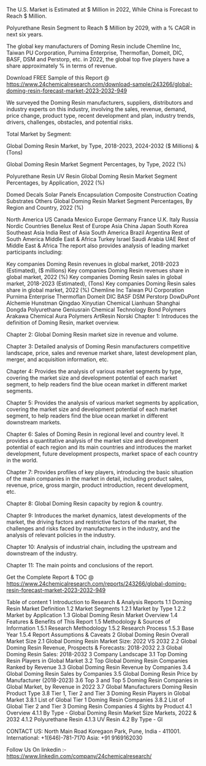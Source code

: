 The U.S. Market is Estimated at $ Million in 2022, While China is Forecast to Reach $ Million.

Polyurethane Resin Segment to Reach $ Million by 2029, with a % CAGR in next six years.

The global key manufacturers of Doming Resin include Chemline Inc, Taiwan PU Corporation, Purnima Enterprise, Thermoflan, Domeit, DIC, BASF, DSM and Perstorp, etc. in 2022, the global top five players have a share approximately % in terms of revenue.

Download FREE Sample of this Report @ https://www.24chemicalresearch.com/download-sample/243266/global-doming-resin-forecast-market-2023-2032-949

We surveyed the Doming Resin manufacturers, suppliers, distributors and industry experts on this industry, involving the sales, revenue, demand, price change, product type, recent development and plan, industry trends, drivers, challenges, obstacles, and potential risks.

Total Market by Segment:

Global Doming Resin Market, by Type, 2018-2023, 2024-2032 ($ Millions) & (Tons)

Global Doming Resin Market Segment Percentages, by Type, 2022 (%)

Polyurethane Resin
UV Resin
Global Doming Resin Market Segment Percentages, by Application, 2022 (%)

Domed Decals
Solar Panels
Encapsulation
Composite Construction
Coating Substrates
Others
Global Doming Resin Market Segment Percentages, By Region and Country, 2022 (%)

North America
US
Canada
Mexico
Europe
Germany
France
U.K.
Italy
Russia
Nordic Countries
Benelux
Rest of Europe
Asia
China
Japan
South Korea
Southeast Asia
India
Rest of Asia
South America
Brazil
Argentina
Rest of South America
Middle East & Africa
Turkey
Israel
Saudi Arabia
UAE
Rest of Middle East & Africa
The report also provides analysis of leading market participants including:

Key companies Doming Resin revenues in global market, 2018-2023 (Estimated), ($ millions)
Key companies Doming Resin revenues share in global market, 2022 (%)
Key companies Doming Resin sales in global market, 2018-2023 (Estimated), (Tons)
Key companies Doming Resin sales share in global market, 2022 (%)
Chemline Inc
Taiwan PU Corporation
Purnima Enterprise
Thermoflan
Domeit
DIC
BASF
DSM
Perstorp
DowDuPont
Alchemie
Hunstman
Qingdao Xinyutian Chemical
Lianhuan
Shanghai Dongda Polyurethane
Geniusrain Chemical Technology
Bond Polymers
Arakawa Chemical
Aura Polymers
ArtResin
Norski
Chapter 1: Introduces the definition of Doming Resin, market overview.

Chapter 2: Global Doming Resin market size in revenue and volume.

Chapter 3: Detailed analysis of Doming Resin manufacturers competitive landscape, price, sales and revenue market share, latest development plan, merger, and acquisition information, etc.

Chapter 4: Provides the analysis of various market segments by type, covering the market size and development potential of each market segment, to help readers find the blue ocean market in different market segments.

Chapter 5: Provides the analysis of various market segments by application, covering the market size and development potential of each market segment, to help readers find the blue ocean market in different downstream markets.

Chapter 6: Sales of Doming Resin in regional level and country level. It provides a quantitative analysis of the market size and development potential of each region and its main countries and introduces the market development, future development prospects, market space of each country in the world.

Chapter 7: Provides profiles of key players, introducing the basic situation of the main companies in the market in detail, including product sales, revenue, price, gross margin, product introduction, recent development, etc.

Chapter 8: Global Doming Resin capacity by region & country.

Chapter 9: Introduces the market dynamics, latest developments of the market, the driving factors and restrictive factors of the market, the challenges and risks faced by manufacturers in the industry, and the analysis of relevant policies in the industry.

Chapter 10: Analysis of industrial chain, including the upstream and downstream of the industry.

Chapter 11: The main points and conclusions of the report.

Get the Complete Report & TOC @ https://www.24chemicalresearch.com/reports/243266/global-doming-resin-forecast-market-2023-2032-949

Table of content
1 Introduction to Research & Analysis Reports
1.1 Doming Resin Market Definition
1.2 Market Segments
1.2.1 Market by Type
1.2.2 Market by Application
1.3 Global Doming Resin Market Overview
1.4 Features & Benefits of This Report
1.5 Methodology & Sources of Information
1.5.1 Research Methodology
1.5.2 Research Process
1.5.3 Base Year
1.5.4 Report Assumptions & Caveats
2 Global Doming Resin Overall Market Size
2.1 Global Doming Resin Market Size: 2022 VS 2032
2.2 Global Doming Resin Revenue, Prospects & Forecasts: 2018-2032
2.3 Global Doming Resin Sales: 2018-2032
3 Company Landscape
3.1 Top Doming Resin Players in Global Market
3.2 Top Global Doming Resin Companies Ranked by Revenue
3.3 Global Doming Resin Revenue by Companies
3.4 Global Doming Resin Sales by Companies
3.5 Global Doming Resin Price by Manufacturer (2018-2023)
3.6 Top 3 and Top 5 Doming Resin Companies in Global Market, by Revenue in 2022
3.7 Global Manufacturers Doming Resin Product Type
3.8 Tier 1, Tier 2 and Tier 3 Doming Resin Players in Global Market
3.8.1 List of Global Tier 1 Doming Resin Companies
3.8.2 List of Global Tier 2 and Tier 3 Doming Resin Companies
4 Sights by Product
4.1 Overview
4.1.1 By Type - Global Doming Resin Market Size Markets, 2022 & 2032
4.1.2 Polyurethane Resin
4.1.3 UV Resin
4.2 By Type - Gl

CONTACT US:
North Main Road Koregaon Park, Pune, India - 411001.
International: +1(646)-781-7170
Asia: +91 9169162030

Follow Us On linkedin :- https://www.linkedin.com/company/24chemicalresearch/
